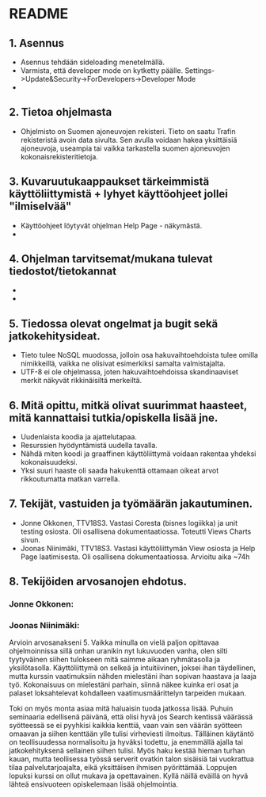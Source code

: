 # README

## 1. Asennus
- Asennus tehdään sideloading menetelmällä.
- Varmista, että developer mode on kytketty päälle. Settings->Update&Security->ForDevelopers->Developer Mode
- 

## 2. Tietoa ohjelmasta
- Ohjelmisto on Suomen ajoneuvojen rekisteri. Tieto on saatu Trafin rekisteristä avoin data sivulta. Sen avulla voidaan hakea yksittäisiä ajoneuvoja, useampia tai vaikka tarkastella suomen ajoneuvojen kokonaisrekisteritietoja.
        
## 3. Kuvaruutukaappaukset tärkeimmistä käyttöliittymistä + lyhyet käyttöohjeet jollei "ilmiselvää"
- Käyttöohjeet löytyvät ohjelman Help Page - näkymästä.
-
        
## 4. Ohjelman tarvitsemat/mukana tulevat tiedostot/tietokannat
-
-

## 5. Tiedossa olevat ongelmat ja bugit sekä jatkokehitysideat.
- Tieto tulee NoSQL muodossa, jolloin osa hakuvaihtoehdoista tulee omilla nimikkeillä, vaikka ne olisivat esimerkiksi samalta valmistajalta.
- UTF-8 ei ole ohjelmassa, joten hakuvaihtoehdoissa skandinaaviset merkit näkyvät rikkinäisiltä merkeiltä. 
        
## 6. Mitä opittu, mitkä olivat suurimmat haasteet, mitä kannattaisi tutkia/opiskella lisää jne.
- Uudenlaista koodia ja ajattelutapaa.
- Resurssien hyödyntämistä uudella tavalla.
- Nähdä miten koodi ja graaffinen käyttöliittymä voidaan rakentaa yhdeksi kokonaisuudeksi.
- Yksi suuri haaste oli saada hakukenttä ottamaan oikeat arvot rikkoutumatta matkan varrella.
        
## 7. Tekijät, vastuiden ja työmäärän jakautuminen.
- Jonne Okkonen, TTV18S3. Vastasi Coresta (bisnes logiikka) ja unit testing osiosta. Oli osallisena dokumentaatiossa. Toteutti Views Charts sivun.
- Joonas Niinimäki, TTV18S3. Vastasi käyttöliittymän View osiosta ja Help Page laatimisesta. Oli osallisena dokumentaatiossa. Arvioitu aika ~74h
        
## 8. Tekijöiden arvosanojen ehdotus.

### Jonne Okkonen:

### Joonas Niinimäki:  

Arvioin arvosanakseni 5. Vaikka minulla on vielä paljon opittavaa ohjelmoinnissa sillä onhan uranikin nyt lukuvuoden vanha, olen silti tyytyväinen siihen tulokseen mitä saimme aikaan ryhmätasolla ja yksilötasolla.
Käyttöliittymä on selkeä ja intuitiivinen, joksei ihan täydellinen, mutta kurssin vaatimuksiin nähden mielestäni ihan sopivan haastava ja laaja työ.
Kokonaisuus on mielestäni parhain, siinnä näkee kuinka eri osat ja palaset loksahtelevat kohdalleen vaatimusmäärittelyn tarpeiden mukaan.

Toki on myös monta asiaa mitä haluaisin tuoda jatkossa lisää. Puhuin seminaaria edellisenä päivänä, että olisi hyvä jos Search kentissä väärässä syötteessä se ei pyyhkisi kaikkia kenttiä,
vaan vain sen väärän syötteen omaavan ja siihen kenttään ylle tulisi virheviesti ilmoitus.
Tälläinen käytäntö on teollisuudessa normalisoitu ja hyväksi todettu, ja enemmällä ajalla tai jatkokehityksenä sellainen siihen tulisi.
Myös haku kestää hieman turhan kauan, mutta teollisessa työssä serverit ovatkin talon sisäisiä tai vuokrattua tilaa palvelutarjoajalta, eikä yksittäisen ihmisen pyörittämää.
Loppujen lopuksi kurssi on ollut mukava ja opettavainen. Kyllä näillä eväillä on hyvä lähteä ensivuoteen opiskelemaan lisää ohjelmointia.
